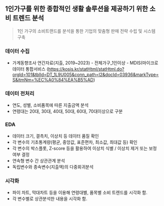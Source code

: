 ## 1인가구를 위한 종합적인 생활 솔루션을 제공하기 위한 소비 트렌드 분석

> 1인 가구의 소비트랜드를 분석을 통한 기업의 맞춤형 판매 전략 수립 및 시스템 구축

### 데이터 수집 
- 가계동향조사 연간자료(지출, 2019~2023) - 전체가구_1인이상 - MDIS(마이크로데이터 통합서비스 (https://kosis.kr/statHtml/statHtml.do?orgId=101&tblId=DT_1L9U005&conn_path=I2&docId=03936&markType=S&itmNm=%EC%A0%84%EA%B5%AD)
  

### 데이터 전처리 
- 연도, 성별, 소비품목에 따른 지출금액 분석
- 연령대는 20대, 30대, 40대, 50대, 60대, 70대이상으로 구분
 
### EDA 
- 데이터 크기, 결측치, 이상치 등 데이터 품질 확인
- 각 변수의 기초통계량(평균, 중앙값, 표준편차, 최소값, 최대값 등) 확인
- 각 변수의 박스플롯, Z-score 등을 활용하여 이상치 식별 / 이상치 제거 또는 보정 여부 결정
- 연속형 변수 간 상관관계 분석
- 독립변수와 종속변수(지출액)의 다중회귀분석
  
### 시각화 
- 파이 차트, 막대차트 등을 이용해 연령대별, 품목별 소비 트렌드를 시각화 함.
- 각 변수별로 상관분석한 내용을 시각화 함.
